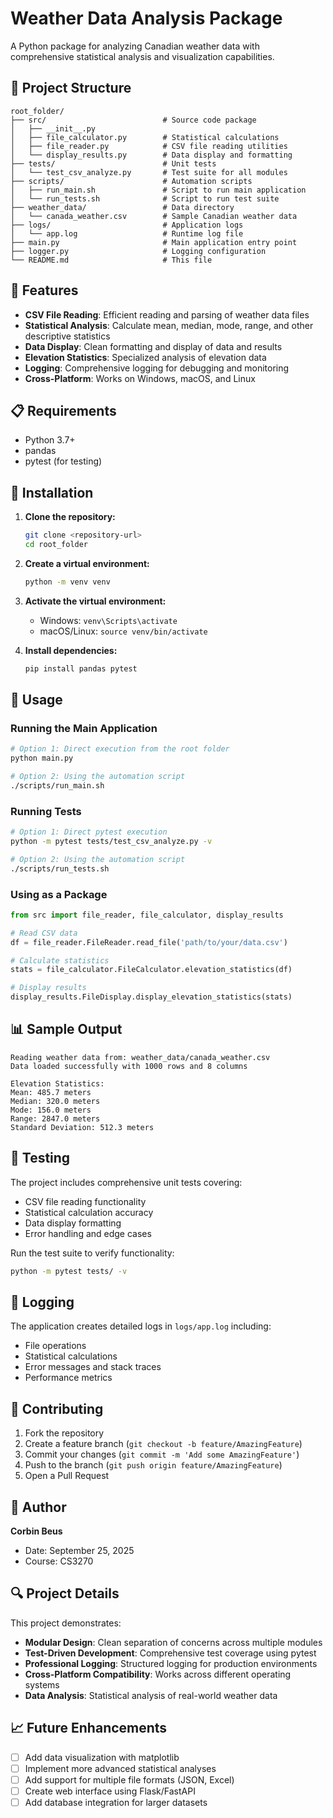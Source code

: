 # Weather Data Analysis Package

A Python package for analyzing Canadian weather data with comprehensive statistical analysis and visualization capabilities.

## 📁 Project Structure

```
root_folder/
├── src/                          # Source code package
│   ├── __init__.py
│   ├── file_calculator.py        # Statistical calculations
│   ├── file_reader.py            # CSV file reading utilities
│   └── display_results.py        # Data display and formatting
├── tests/                        # Unit tests
│   └── test_csv_analyze.py       # Test suite for all modules
├── scripts/                      # Automation scripts
│   ├── run_main.sh               # Script to run main application
│   └── run_tests.sh              # Script to run test suite
├── weather_data/                 # Data directory
│   └── canada_weather.csv        # Sample Canadian weather data
├── logs/                         # Application logs
│   └── app.log                   # Runtime log file
├── main.py                       # Main application entry point
├── logger.py                     # Logging configuration
└── README.md                     # This file
```

## 🚀 Features

- **CSV File Reading**: Efficient reading and parsing of weather data files
- **Statistical Analysis**: Calculate mean, median, mode, range, and other descriptive statistics
- **Data Display**: Clean formatting and display of data and results
- **Elevation Statistics**: Specialized analysis of elevation data
- **Logging**: Comprehensive logging for debugging and monitoring
- **Cross-Platform**: Works on Windows, macOS, and Linux

## 📋 Requirements

- Python 3.7+
- pandas
- pytest (for testing)

## 🔧 Installation

1. **Clone the repository:**
   ```bash
   git clone <repository-url>
   cd root_folder
   ```

2. **Create a virtual environment:**
   ```bash
   python -m venv venv
   ```

3. **Activate the virtual environment:**
   - Windows: `venv\Scripts\activate`
   - macOS/Linux: `source venv/bin/activate`

4. **Install dependencies:**
   ```bash
   pip install pandas pytest
   ```

## 🎯 Usage

### Running the Main Application

```bash
# Option 1: Direct execution from the root folder
python main.py

# Option 2: Using the automation script
./scripts/run_main.sh
```

### Running Tests

```bash
# Option 1: Direct pytest execution
python -m pytest tests/test_csv_analyze.py -v

# Option 2: Using the automation script
./scripts/run_tests.sh
```

### Using as a Package

```python
from src import file_reader, file_calculator, display_results

# Read CSV data
df = file_reader.FileReader.read_file('path/to/your/data.csv')

# Calculate statistics
stats = file_calculator.FileCalculator.elevation_statistics(df)

# Display results
display_results.FileDisplay.display_elevation_statistics(stats)
```

## 📊 Sample Output

```
Reading weather data from: weather_data/canada_weather.csv
Data loaded successfully with 1000 rows and 8 columns

Elevation Statistics:
Mean: 485.7 meters
Median: 320.0 meters
Mode: 156.0 meters
Range: 2847.0 meters
Standard Deviation: 512.3 meters
```

## 🧪 Testing

The project includes comprehensive unit tests covering:

- CSV file reading functionality
- Statistical calculation accuracy
- Data display formatting
- Error handling and edge cases

Run the test suite to verify functionality:
```bash
python -m pytest tests/ -v
```

## 📝 Logging

The application creates detailed logs in `logs/app.log` including:
- File operations
- Statistical calculations
- Error messages and stack traces
- Performance metrics

## 🤝 Contributing

1. Fork the repository
2. Create a feature branch (`git checkout -b feature/AmazingFeature`)
3. Commit your changes (`git commit -m 'Add some AmazingFeature'`)
4. Push to the branch (`git push origin feature/AmazingFeature`)
5. Open a Pull Request


## 👤 Author

**Corbin Beus**
- Date: September 25, 2025
- Course: CS3270

## 🔍 Project Details

This project demonstrates:
- **Modular Design**: Clean separation of concerns across multiple modules
- **Test-Driven Development**: Comprehensive test coverage using pytest
- **Professional Logging**: Structured logging for production environments
- **Cross-Platform Compatibility**: Works across different operating systems
- **Data Analysis**: Statistical analysis of real-world weather data

## 📈 Future Enhancements

- [ ] Add data visualization with matplotlib
- [ ] Implement more advanced statistical analyses
- [ ] Add support for multiple file formats (JSON, Excel)
- [ ] Create web interface using Flask/FastAPI
- [ ] Add database integration for larger datasets